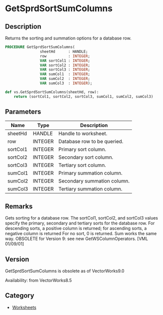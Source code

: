 # GetSprdSortSumColumns

## Description
Returns the sorting and summation options for a database row.

```pascal
PROCEDURE GetSprdSortSumColumns(
				sheetHd      : HANDLE;
				row          : INTEGER;
				VAR sortCol1 : INTEGER;
				VAR sortCol2 : INTEGER;
				VAR sortCol3 : INTEGER;
				VAR sumCol1  : INTEGER;
				VAR sumCol2  : INTEGER;
				VAR sumCol3  : INTEGER);
```

```python
def vs.GetSprdSortSumColumns(sheetHd, row):
    return (sortCol1, sortCol2, sortCol3, sumCol1, sumCol2, sumCol3)
```

## Parameters
|Name|Type|Description|
|---|---|---|
|sheetHd|HANDLE|Handle to worksheet.|
|row|INTEGER|Database row to be queried.|
|sortCol1|INTEGER|Primary sort column.|
|sortCol2|INTEGER|Secondary sort column.|
|sortCol3|INTEGER|Tertiary sort column.|
|sumCol1|INTEGER|Primary summation column.|
|sumCol2|INTEGER|Secondary summation column.|
|sumCol3|INTEGER|Tertiary summation column.|

## Remarks
Gets sorting for a database row.  The sortCol1, sortCol2, and sortCol3 values specify the primary, secondary and tertiary sorts for the database row.  For descending sorts, a positive column is returned; for ascending sorts, a negative column is returned  For no sort,  0 is returned.  Sum works the same way.
OBSOLETE for Version 9: see new GetWSColumnOperators. [VML 01/09/01]

## Version
GetSprdSortSumColumns is obsolete as of VectorWorks9.0<P>


Availability: from VectorWorks8.5

## Category
* [Worksheets](../Categories/Worksheets.md)

